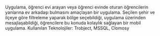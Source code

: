 Uygulama, öğrenci evi arayan veya öğrenci evinde oturan öğrencilerin yanlarına ev arkadaşı bulmasını amaçlayan bir uygulama. Seçilen şehir ve ilçeye göre filtreleme yaparak bölge seçebildiği, uygulama üzerinden mesajlaşabildiği, öğrencilere bu konuda kolaylık sağlayan bir mobil uygulama. 
Kullanılan Teknolojiler:  Trobject, MSSQL, Clomosy
